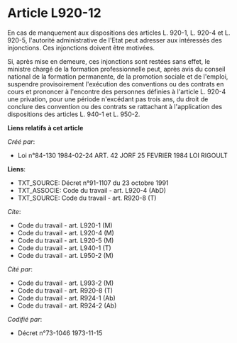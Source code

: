# Article L920-12

En cas de manquement aux dispositions des articles L. 920-1, L. 920-4 et L. 920-5, l'autorité administrative de l'Etat peut
adresser aux intéressés des injonctions. Ces injonctions doivent être motivées.

Si, après mise en demeure, ces injonctions sont restées sans effet, le ministre chargé de la formation professionnelle peut,
après avis du conseil national de la formation permanente, de la promotion sociale et de l'emploi, suspendre provisoirement
l'exécution des conventions ou des contrats en cours et prononcer à l'encontre des personnes définies à l'article L. 920-4
une privation, pour une période n'excédant pas trois ans, du droit de conclure des convention ou des contrats se rattachant à
l'application des dispositions des articles L. 940-1 et L. 950-2.

**Liens relatifs à cet article**

_Créé par_:

  - Loi n°84-130 1984-02-24 ART. 42 JORF 25 FEVRIER 1984 LOI RIGOULT

**Liens**:

  - TXT_SOURCE: Décret n°91-1107 du 23 octobre 1991
  - TXT_ASSOCIE: Code du travail - art. L920-4 (AbD)
  - TXT_SOURCE: Code du travail - art. R920-8 (T)

_Cite_:

  - Code du travail - art. L920-1 (M)
  - Code du travail - art. L920-4 (M)
  - Code du travail - art. L920-5 (M)
  - Code du travail - art. L940-1 (T)
  - Code du travail - art. L950-2 (M)

_Cité par_:

  - Code du travail - art. L993-2 (M)
  - Code du travail - art. R920-8 (T)
  - Code du travail - art. R924-1 (Ab)
  - Code du travail - art. R924-2 (Ab)

_Codifié par_:

  - Décret n°73-1046 1973-11-15
